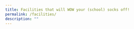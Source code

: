 ```yaml
---
title: Facilities that will WOW your (school) socks off!
permalink: /facilities/
description: ""
---
```

